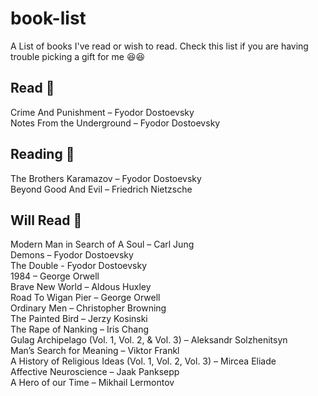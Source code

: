 # book-list
A List of books I've read or wish to read. Check this list if you are having trouble picking a gift for me :laughing::laughing:

## Read :green_book:

Crime And Punishment – Fyodor Dostoevsky </br>
Notes From the Underground – Fyodor Dostoevsky </br>

## Reading :blue_book:

The Brothers Karamazov – Fyodor Dostoevsky </br>
Beyond Good And Evil – Friedrich Nietzsche </br>

## Will Read :orange_book:

Modern Man in Search of A Soul – Carl Jung </br>
Demons – Fyodor Dostoevsky </br>
The Double - Fyodor Dostoevsky </br>
1984 – George Orwell </br>
Brave New World – Aldous Huxley </br>
Road To Wigan Pier – George Orwell </br>
Ordinary Men – Christopher Browning </br>
The Painted Bird – Jerzy Kosinski </br>
The Rape of Nanking – Iris Chang </br>
Gulag Archipelago (Vol. 1, Vol. 2, & Vol. 3) – Aleksandr Solzhenitsyn </br>
Man’s Search for Meaning – Viktor Frankl </br>
A History of Religious Ideas (Vol. 1, Vol. 2, Vol. 3) – Mircea Eliade </br>
Affective Neuroscience – Jaak Panksepp </br>
A Hero of our Time – Mikhail Lermontov </br>
